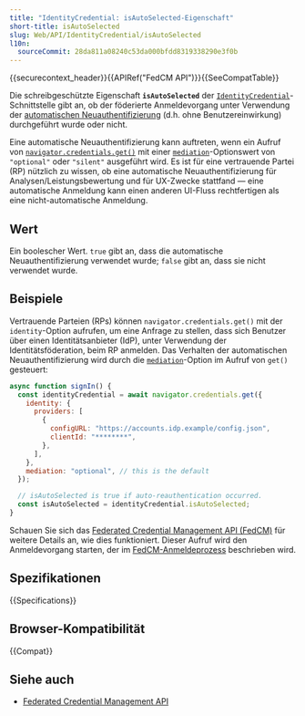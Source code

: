 ```yaml
---
title: "IdentityCredential: isAutoSelected-Eigenschaft"
short-title: isAutoSelected
slug: Web/API/IdentityCredential/isAutoSelected
l10n:
  sourceCommit: 28da811a08240c53da000bfdd8319338290e3f0b
---
```


{{securecontext_header}}{{APIRef("FedCM API")}}{{SeeCompatTable}}

Die schreibgeschützte Eigenschaft **`isAutoSelected`** der [`IdentityCredential`](/de/docs/Web/API/IdentityCredential)-Schnittstelle gibt an, ob der föderierte Anmeldevorgang unter Verwendung der [automatischen Neuauthentifizierung](/de/docs/Web/API/FedCM_API/RP_sign-in#auto-reauthentication) (d.h. ohne Benutzereinwirkung) durchgeführt wurde oder nicht.

Eine automatische Neuauthentifizierung kann auftreten, wenn ein Aufruf von [`navigator.credentials.get()`](/de/docs/Web/API/CredentialsContainer/get) mit einer [`mediation`](/de/docs/Web/API/CredentialsContainer/get#mediation)-Optionswert von `"optional"` oder `"silent"` ausgeführt wird. Es ist für eine vertrauende Partei (RP) nützlich zu wissen, ob eine automatische Neuauthentifizierung für Analysen/Leistungsbewertung und für UX-Zwecke stattfand — eine automatische Anmeldung kann einen anderen UI-Fluss rechtfertigen als eine nicht-automatische Anmeldung.

## Wert

Ein boolescher Wert. `true` gibt an, dass die automatische Neuauthentifizierung verwendet wurde; `false` gibt an, dass sie nicht verwendet wurde.

## Beispiele

Vertrauende Parteien (RPs) können `navigator.credentials.get()` mit der `identity`-Option aufrufen, um eine Anfrage zu stellen, dass sich Benutzer über einen Identitätsanbieter (IdP), unter Verwendung der Identitätsföderation, beim RP anmelden. Das Verhalten der automatischen Neuauthentifizierung wird durch die [`mediation`](/de/docs/Web/API/CredentialsContainer/get#mediation)-Option im Aufruf von `get()` gesteuert:

```js
async function signIn() {
  const identityCredential = await navigator.credentials.get({
    identity: {
      providers: [
        {
          configURL: "https://accounts.idp.example/config.json",
          clientId: "********",
        },
      ],
    },
    mediation: "optional", // this is the default
  });

  // isAutoSelected is true if auto-reauthentication occurred.
  const isAutoSelected = identityCredential.isAutoSelected;
}
```

Schauen Sie sich das [Federated Credential Management API (FedCM)](/de/docs/Web/API/FedCM_API) für weitere Details an, wie dies funktioniert. Dieser Aufruf wird den Anmeldevorgang starten, der im [FedCM-Anmeldeprozess](/de/docs/Web/API/FedCM_API/RP_sign-in#fedcm_sign-in_flow) beschrieben wird.

## Spezifikationen

{{Specifications}}

## Browser-Kompatibilität

{{Compat}}

## Siehe auch

- [Federated Credential Management API](https://developers.google.com/privacy-sandbox/cookies/fedcm)
